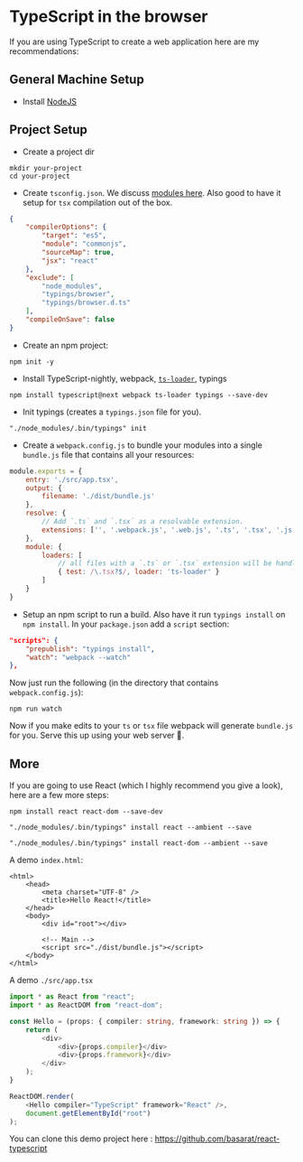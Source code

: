 # TypeScript in the browser
If you are using TypeScript to create a web application here are my recommendations:

## General Machine Setup

* Install [NodeJS](https://nodejs.org/en/download/)

## Project Setup
* Create a project dir
```
mkdir your-project
cd your-project
```
* Create `tsconfig.json`. We discuss [modules here](../project/external-modules.md). Also good to have it setup for `tsx` compilation out of the box.
```json
{
    "compilerOptions": {
        "target": "es5",
        "module": "commonjs",
        "sourceMap": true,
        "jsx": "react"
    },
    "exclude": [
        "node_modules",
        "typings/browser",
        "typings/browser.d.ts"
    ],
    "compileOnSave": false
}
```
* Create an npm project:
```
npm init -y
```
* Install TypeScript-nightly, webpack, [`ts-loader`](https://github.com/TypeStrong/ts-loader/), typings
```
npm install typescript@next webpack ts-loader typings --save-dev
```
* Init typings (creates a `typings.json` file for you).
```
"./node_modules/.bin/typings" init
```
* Create a `webpack.config.js` to bundle your modules into a single `bundle.js` file that contains all your resources:
```js
module.exports = {
    entry: './src/app.tsx',
    output: {
        filename: './dist/bundle.js'
    },
    resolve: {
        // Add `.ts` and `.tsx` as a resolvable extension.
        extensions: ['', '.webpack.js', '.web.js', '.ts', '.tsx', '.js']
    },
    module: {
        loaders: [
            // all files with a `.ts` or `.tsx` extension will be handled by `ts-loader`
            { test: /\.tsx?$/, loader: 'ts-loader' }
        ]
    }
}
```
* Setup an npm script to run a build. Also have it run `typings install` on `npm install`. In your `package.json` add a `script` section:
```json
"scripts": {
    "prepublish": "typings install",
    "watch": "webpack --watch"
},
```

Now just run the following (in the directory that contains `webpack.config.js`):

```
npm run watch
```

Now if you make edits to your `ts` or `tsx` file webpack will generate `bundle.js` for you. Serve this up using your web server 🌹.

## More
If you are going to use React (which I highly recommend you give a look), here are a few more steps:

```
npm install react react-dom --save-dev
```

```
"./node_modules/.bin/typings" install react --ambient --save
```

```
"./node_modules/.bin/typings" install react-dom --ambient --save
```

A demo `index.html`:
```
<html>
    <head>
        <meta charset="UTF-8" />
        <title>Hello React!</title>
    </head>
    <body>
        <div id="root"></div>

        <!-- Main -->
        <script src="./dist/bundle.js"></script>
    </body>
</html>
```
A demo `./src/app.tsx`
```ts
import * as React from "react";
import * as ReactDOM from "react-dom";

const Hello = (props: { compiler: string, framework: string }) => {
    return (
        <div>
            <div>{props.compiler}</div>
            <div>{props.framework}</div>
        </div>
    );
}

ReactDOM.render(
    <Hello compiler="TypeScript" framework="React" />,
    document.getElementById("root")
);
```

You can clone this demo project here : https://github.com/basarat/react-typescript
